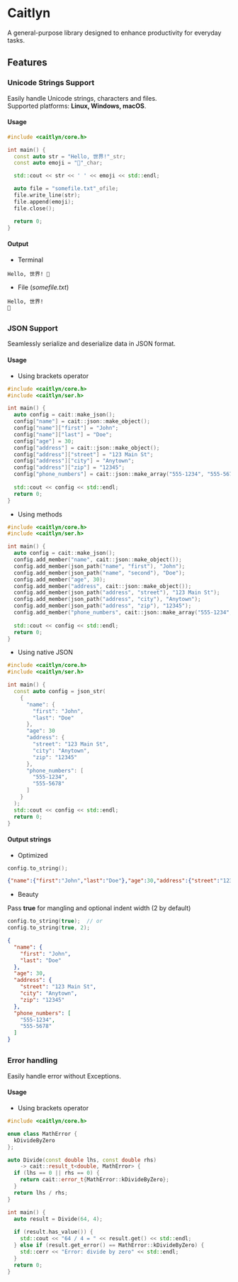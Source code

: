 # Caitlyn
A general-purpose library designed to enhance productivity for everyday tasks.

## Features

### Unicode Strings Support
Easily handle Unicode strings, characters and files.\
Supported platforms: **Linux, Windows, macOS**.

#### Usage
```c++
#include <caitlyn/core.h>

int main() {
  const auto str = "Hello, 世界!"_str;
  const auto emoji = "🙂"_char;

  std::cout << str << ' ' << emoji << std::endl;

  auto file = "somefile.txt"_ofile;
  file.write_line(str);
  file.append(emoji);
  file.close();

  return 0;
}
```
#### Output
- Terminal
```text
Hello, 世界! 🙂
```
- File (_somefile.txt_)
```text
Hello, 世界!
🙂
```
##

### JSON Support
Seamlessly serialize and deserialize data in JSON format.

#### Usage
- Using brackets operator
```c++
#include <caitlyn/core.h>
#include <caitlyn/ser.h>

int main() {
  auto config = cait::make_json();
  config["name"] = cait::json::make_object();
  config["name"]["first"] = "John";
  config["name"]["last"] = "Doe";
  config["age"] = 30;
  config["address"] = cait::json::make_object();
  config["address"]["street"] = "123 Main St";
  config["address"]["city"] = "Anytown";
  config["address"]["zip"] = "12345";
  config["phone_numbers"] = cait::json::make_array("555-1234", "555-5678");
  
  std::cout << config << std::endl;
  return 0;
}
```

- Using methods
```c++
#include <caitlyn/core.h>
#include <caitlyn/ser.h>

int main() {
  auto config = cait::make_json();
  config.add_member("name", cait::json::make_object());
  config.add_member(json_path("name", "first"), "John");
  config.add_member(json_path("name", "second"), "Doe");
  config.add_member("age", 30);
  config.add_member("address", cait::json::make_object());
  config.add_member(json_path("address", "street"), "123 Main St");
  config.add_member(json_path("address", "city"), "Anytown");
  config.add_member(json_path("address", "zip"), "12345");
  config.add_member("phone_numbers", cait::json::make_array("555-1234", "555-5678"));
  
  std::cout << config << std::endl;
  return 0;
}
```
- Using native JSON
```c++
#include <caitlyn/core.h>
#include <caitlyn/ser.h>

int main() {
  const auto config = json_str(
    {
      "name": {
        "first": "John",
        "last": "Doe"
      },
      "age": 30
      "address": {
        "street": "123 Main St",
        "city": "Anytown",
        "zip": "12345"
      },
      "phone_numbers": [
        "555-1234",
        "555-5678"
      ]
    }
  );
  std::cout << config << std::endl;
  return 0;
}
```
#### Output strings
- Optimized
```c++
config.to_string();
```
```json
{"name":{"first":"John","last":"Doe"},"age":30,"address":{"street":"123 Main St","city":"Anytown","zip":"12345"},"phone_numbers":["555-1234","555-5678"]}
```
- Beauty

Pass **true** for mangling and optional indent width (2 by default)
```c++
config.to_string(true);  // or
config.to_string(true, 2);
```
```json
{
  "name": {
    "first": "John",
    "last": "Doe"
  },
  "age": 30,
  "address": {
    "street": "123 Main St",
    "city": "Anytown",
    "zip": "12345"
  },
  "phone_numbers": [
    "555-1234",
    "555-5678"
  ]
}
```
##

### Error handling
Easily handle error without Exceptions.

#### Usage
- Using brackets operator
```c++
#include <caitlyn/core.h>

enum class MathError {
  kDivideByZero
};

auto Divide(const double lhs, const double rhs)
    -> cait::result_t<double, MathError> {
  if (lhs == 0 || rhs == 0) {
    return cait::error_t{MathError::kDivideByZero};
  }
  return lhs / rhs;
}

int main() {
  auto result = Divide(64, 4);
  
  if (result.has_value()) {
    std::cout << "64 / 4 = " << result.get() << std::endl;
  } else if (result.get_error() == MathError::kDivideByZero) {
    std::cerr << "Error: divide by zero" << std::endl;
  }
  return 0;
}
```
